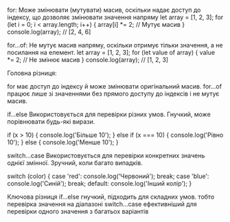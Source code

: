 
for: Може змінювати (мутувати) масив, оскільки надає доступ до індексу, що дозволяє змінювати значення напряму
let array = [1, 2, 3];
for (let i = 0; i < array.length; i++) {
  array[i] *= 2; // Мутує масив
}
console.log(array); // [2, 4, 6]

for...of: Не мутує масив напряму, оскільки отримує тільки значення, а не посилання на елемент.
let array = [1, 2, 3];
for (let value of array) {
  value *= 2; // Не змінює масив
}
console.log(array); // [1, 2, 3]

Головна різниця:

for має доступ до індексу й може змінювати оригінальний масив.
for...of працює лише зі значеннями без прямого доступу до індексів і не мутує масив.

if...else
Використовується для перевірки різних умов.
Гнучкий, може порівнювати будь-які вирази.

if (x > 10) {
  console.log('Більше 10');
} else if (x === 10) {
  console.log('Рівно 10');
} else {
  console.log('Менше 10');
}

switch...case
Використовується для перевірки конкретних значень однієї змінної.
Зручний, коли багато випадків.

switch (color) {
  case 'red':
    console.log('Червоний');
    break;
  case 'blue':
    console.log('Синій');
    break;
  default:
    console.log('Інший колір');
}

Ключова різниця
if...else гнучкий, підходить для складних умов. тобто перевірка значення на діапазоні 
switch...case ефективніший для перевірки одного значення з багатьох варіантів

